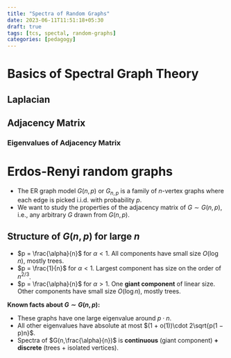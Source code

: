 ```yaml
---
title: "Spectra of Random Graphs"
date: 2023-06-11T11:51:18+05:30
draft: true
tags: [tcs, spectal, random-graphs]
categories: [pedagogy]
---
```

# Basics of Spectral Graph Theory
## Laplacian
## Adjacency Matrix
### Eigenvalues of Adjacency Matrix

# Erdos-Renyi random graphs
- The ER graph model $G(n,p)$ or $G_{n,p}$ is a family of $n$-vertex graphs  where each edge is picked i.i.d. with probability $p$. 
- We want to study the properties of the adjacency matrix of $G\sim G(n,p)$, i.e., any arbitrary $G$ drawn from $G(n,p)$.



## Structure of $G(n,p)$ for large $n$
- $p = \frac{\alpha}{n}$ for $\alpha<1$. All components have small size $O(\log n)$, mostly trees.
- $p = \frac{1}{n}$ for $\alpha<1$. Largest component has size on the order of $n^{2/3}$.
- $p = \frac{\alpha}{n}$ for $\alpha>1$. One **giant component** of linear size. Other components have small size $O(\log n)$, mostly trees.

**Known facts about $G\sim G(n,p)$:**
- These graphs have one large eigenvalue around $p\cdot n$.
- All other eigenvalues have absolute at most $(1 + o(1))\cdot 2\sqrt{p(1 − p)n}$.
- Spectra of $G(n,\frac{\alpha}{n})$ is **continuous** (giant component) **+ discrete** (trees + isolated vertices).

